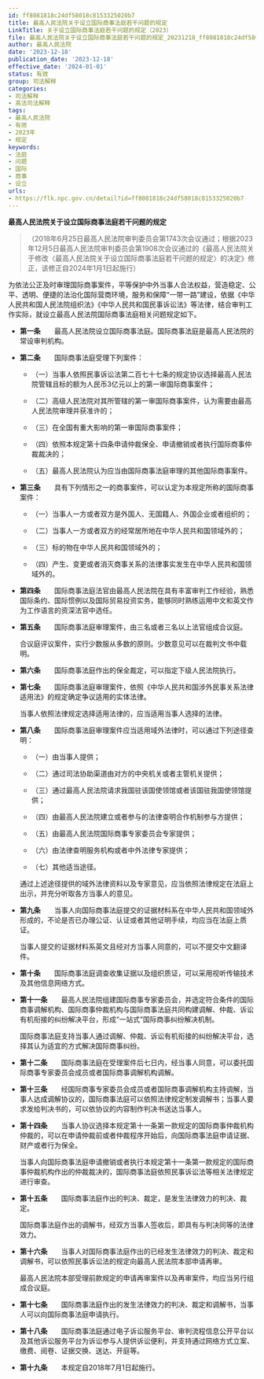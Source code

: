 ```yaml
---
id: ff8081818c24df58018c8153325020b7
title: 最高人民法院关于设立国际商事法庭若干问题的规定
LinkTitle: 关于设立国际商事法庭若干问题的规定（2023）
file: 最高人民法院关于设立国际商事法庭若干问题的规定_20231218_ff8081818c24df58018c8153325020b7.docx
author: 最高人民法院
date: '2023-12-18'
publication_date: '2023-12-18'
effective_date: '2024-01-01'
status: 有效
group: 司法解释
categories:
- 司法解释
- 高法司法解释
tags:
- 最高人民法院
- 有效
- 2023年
- 规定
keywords:
- 法庭
- 问题
- 国际
- 商事
- 设立
urls:
- https://flk.npc.gov.cn/detail?id=ff8081818c24df58018c8153325020b7
---
```


**最高人民法院关于设立国际商事法庭若干问题的规定**

> （2018年6月25日最高人民法院审判委员会第1743次会议通过；根据2023年12月5日最高人民法院审判委员会第1908次会议通过的《最高人民法院关于修改〈最高人民法院关于设立国际商事法庭若干问题的规定〉的决定》修正，该修正自2024年1月1日起施行）

为依法公正及时审理国际商事案件，平等保护中外当事人合法权益，营造稳定、公平、透明、便捷的法治化国际营商环境，服务和保障“一带一路”建设，依据《中华人民共和国人民法院组织法》《中华人民共和国民事诉讼法》等法律，结合审判工作实际，就设立最高人民法院国际商事法庭相关问题规定如下。

- **第一条**　　最高人民法院设立国际商事法庭。国际商事法庭是最高人民法院的常设审判机构。

- **第二条**　　国际商事法庭受理下列案件：

  - （一）当事人依照民事诉讼法第二百七十七条的规定协议选择最高人民法院管辖且标的额为人民币3亿元以上的第一审国际商事案件；

  - （二）高级人民法院对其所管辖的第一审国际商事案件，认为需要由最高人民法院审理并获准许的；

  - （三）在全国有重大影响的第一审国际商事案件；

  - （四）依照本规定第十四条申请仲裁保全、申请撤销或者执行国际商事仲裁裁决的；

  - （五）最高人民法院认为应当由国际商事法庭审理的其他国际商事案件。

- **第三条**　　具有下列情形之一的商事案件，可以认定为本规定所称的国际商事案件：

  - （一）当事人一方或者双方是外国人、无国籍人、外国企业或者组织的；

  - （二）当事人一方或者双方的经常居所地在中华人民共和国领域外的；

  - （三）标的物在中华人民共和国领域外的；

  - （四）产生、变更或者消灭商事关系的法律事实发生在中华人民共和国领域外的。

- **第四条**　　国际商事法庭法官由最高人民法院在具有丰富审判工作经验，熟悉国际条约、国际惯例以及国际贸易投资实务，能够同时熟练运用中文和英文作为工作语言的资深法官中选任。

- **第五条**　　国际商事法庭审理案件，由三名或者三名以上法官组成合议庭。

  合议庭评议案件，实行少数服从多数的原则。少数意见可以在裁判文书中载明。

- **第六条**　　国际商事法庭作出的保全裁定，可以指定下级人民法院执行。

- **第七条**　　国际商事法庭审理案件，依照《中华人民共和国涉外民事关系法律适用法》的规定确定争议适用的实体法律。

  当事人依照法律规定选择适用法律的，应当适用当事人选择的法律。

- **第八条**　　国际商事法庭审理案件应当适用域外法律时，可以通过下列途径查明：

  - （一）由当事人提供；

  - （二）通过司法协助渠道由对方的中央机关或者主管机关提供；

  - （三）通过最高人民法院请求我国驻该国使领馆或者该国驻我国使领馆提供；

  - （四）由最高人民法院建立或者参与的法律查明合作机制参与方提供；

  - （五）由最高人民法院国际商事专家委员会专家提供；

  - （六）由法律查明服务机构或者中外法律专家提供；

  - （七）其他适当途径。

  通过上述途径提供的域外法律资料以及专家意见，应当依照法律规定在法庭上出示，并充分听取各方当事人的意见。

- **第九条**　　当事人向国际商事法庭提交的证据材料系在中华人民共和国领域外形成的，不论是否已办理公证、认证或者其他证明手续，均应当在法庭上质证。

  当事人提交的证据材料系英文且经对方当事人同意的，可以不提交中文翻译件。

- **第十条**　　国际商事法庭调查收集证据以及组织质证，可以采用视听传输技术及其他信息网络方式。

- **第十一条**　　最高人民法院组建国际商事专家委员会，并选定符合条件的国际商事调解机构、国际商事仲裁机构与国际商事法庭共同构建调解、仲裁、诉讼有机衔接的纠纷解决平台，形成“一站式”国际商事纠纷解决机制。

  国际商事法庭支持当事人通过调解、仲裁、诉讼有机衔接的纠纷解决平台，选择其认为适宜的方式解决国际商事纠纷。

- **第十二条**　　国际商事法庭在受理案件后七日内，经当事人同意，可以委托国际商事专家委员会成员或者国际商事调解机构调解。

- **第十三条**　　经国际商事专家委员会成员或者国际商事调解机构主持调解，当事人达成调解协议的，国际商事法庭可以依照法律规定制发调解书；当事人要求发给判决书的，可以依协议的内容制作判决书送达当事人。

- **第十四条**　　当事人协议选择本规定第十一条第一款规定的国际商事仲裁机构仲裁的，可以在申请仲裁前或者仲裁程序开始后，向国际商事法庭申请证据、财产或者行为保全。

  当事人向国际商事法庭申请撤销或者执行本规定第十一条第一款规定的国际商事仲裁机构作出的仲裁裁决的，国际商事法庭依照民事诉讼法等相关法律规定进行审查。

- **第十五条**　　国际商事法庭作出的判决、裁定，是发生法律效力的判决、裁定。

  国际商事法庭作出的调解书，经双方当事人签收后，即具有与判决同等的法律效力。

- **第十六条**　　当事人对国际商事法庭作出的已经发生法律效力的判决、裁定和调解书，可以依照民事诉讼法的规定向最高人民法院本部申请再审。

  最高人民法院本部受理前款规定的申请再审案件以及再审案件，均应当另行组成合议庭。

- **第十七条**　　国际商事法庭作出的发生法律效力的判决、裁定和调解书，当事人可以向国际商事法庭申请执行。

- **第十八条**　　国际商事法庭通过电子诉讼服务平台、审判流程信息公开平台以及其他诉讼服务平台为诉讼参与人提供诉讼便利，并支持通过网络方式立案、缴费、阅卷、证据交换、送达、开庭等。

- **第十九条**　　本规定自2018年7月1日起施行。
